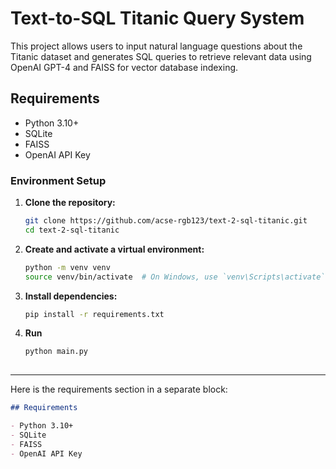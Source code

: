 # Text-to-SQL Titanic Query System

This project allows users to input natural language questions about the Titanic dataset and generates SQL queries to retrieve relevant data using OpenAI GPT-4 and FAISS for vector database indexing.

## Requirements

- Python 3.10+
- SQLite
- FAISS
- OpenAI API Key

### Environment Setup

1. **Clone the repository:**

   ```bash
   git clone https://github.com/acse-rgb123/text-2-sql-titanic.git
   cd text-2-sql-titanic

2. **Create and activate a virtual environment:**

   ```bash
   python -m venv venv
   source venv/bin/activate  # On Windows, use `venv\Scripts\activate`

3. **Install dependencies:**

   ```bash
   pip install -r requirements.txt

2. **Run**

   ```bash
   python main.py
    

---

Here is the requirements section in a separate block:

```markdown
## Requirements

- Python 3.10+
- SQLite
- FAISS
- OpenAI API Key
